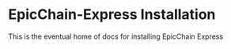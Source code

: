 # EpicChain-Express Installation

This is the eventual home of docs for installing EpicChain Express
